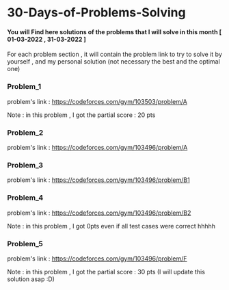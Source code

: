 # 30-Days-of-Problems-Solving

#### You will Find here  solutions of the problems that  I will solve in this month [ 01-03-2022 , 31-03-2022 ]

For each problem section , it will contain the problem link to try to solve it by yourself , and my personal solution (not  necessary the best and the optimal one)

### Problem_1
problem's link : https://codeforces.com/gym/103503/problem/A

Note : in this problem , I got the partial score : 20 pts

### Problem_2
problem's link : https://codeforces.com/gym/103496/problem/A


### Problem_3
problem's link : https://codeforces.com/gym/103496/problem/B1

### Problem_4 

problem's link : https://codeforces.com/gym/103496/problem/B2

Note : in this problem , I got 0pts even if all test cases were correct hhhhh

### Problem_5

problem's link : https://codeforces.com/gym/103496/problem/F

Note : in this problem , I got the partial score : 30 pts (I will update this solution asap :D)
